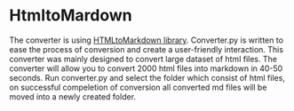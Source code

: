 # HtmltoMardown

The converter is using [HTMLtoMarkdown library](https://github.com/dlon/html2markdown). Converter.py is written to ease the process of conversion and create a user-friendly interaction. This converter was mainly designed to convert large dataset of html files. The converter will allow you to convert 2000 html files into markdown in 40-50 seconds.
Run converter.py and select the folder which consist of html files, on successful compeletion of conversion all converted md files will be moved into a newly created folder. 



